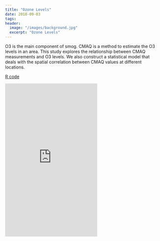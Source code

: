 ```yaml
---
title: "Ozone Levels"
date: 2018-09-03
tags:
header:
  image: "/images/background.jpg"
  excerpt: "Ozone Levels"
---
```


O3 is the main component of smog. CMAQ is a method to estimate the O3 levels in an area. This study explores the relationship between
CMAQ measurements and O3 levels. We also construct a statistical model that deals with the spatial
correlation between CMAQ values at different locations.

[R code](https://jmmerrell.github.io/ozone_spatial/ozone_midterm.R)

<embed src="https://jmmerrell.github.io/ozone_spatial/ozone_midterm.pdf" width="300" height="500" type="application/pdf" />
